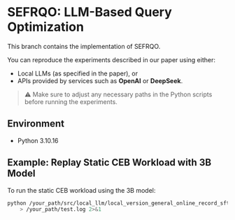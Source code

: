 # SEFRQO: LLM-Based Query Optimization

This branch contains the implementation of SEFRQO.

You can reproduce the experiments described in our paper using either:
- Local LLMs (as specified in the paper), or
- APIs provided by services such as **OpenAI** or **DeepSeek**.

> ⚠️ Make sure to adjust any necessary paths in the Python scripts before running the experiments.

## Environment
- Python 3.10.16

## Example: Replay Static CEB Workload with 3B Model

To run the static CEB workload using the 3B model:

```bash
python /your_path/src/local_llm/local_version_general_online_record_sft_3B.py \
    > /your_path/test.log 2>&1
